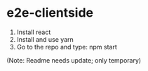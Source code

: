 # e2e-clientside

1) Install react
2) Install and use yarn
3) Go to the repo and type: npm start

(Note: Readme needs update; only temporary)
